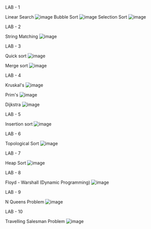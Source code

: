 LAB - 1

Linear Search
![image](https://github.com/user-attachments/assets/d7ff6c7b-9ab1-44e5-9159-a6107da25e26)
Bubble Sort
![image](https://github.com/user-attachments/assets/a9838403-ff0e-4930-a35b-6e7e36dc5841)
Selection Sort
![image](https://github.com/user-attachments/assets/c3446c01-e037-4220-bb93-a26ef289a7b2)

LAB - 2

String Matching
![image](https://github.com/user-attachments/assets/17708fc4-f13c-419a-9d10-ee69d1d73956)

LAB - 3

Quick sort
![image](https://github.com/user-attachments/assets/64856d14-aefc-4d17-b1e4-dae27f33f9c4)

Merge sort
![image](https://github.com/user-attachments/assets/b34ec59d-50f3-4601-bd2c-2e6ee3c5250e)

LAB - 4

Kruskal's
![image](https://github.com/user-attachments/assets/b8f6945c-563e-45c3-8271-4dc5bff4aa98)

Prim's
![image](https://github.com/user-attachments/assets/e28ec39a-2939-470e-b590-e1cf7173c23d)

Dijkstra
![image](https://github.com/user-attachments/assets/561a8d77-11e6-4a16-bdd5-555a11e37e9b)


LAB - 5

Insertion sort
![image](https://github.com/user-attachments/assets/a27f45f1-e180-4c1e-a57b-5e9cfaf2bc36)

LAB - 6

Topological Sort
![image](https://github.com/user-attachments/assets/d1b1a880-0590-4893-a9f3-66756c11a56b)


LAB - 7

Heap Sort
![image](https://github.com/user-attachments/assets/f8139596-976b-4af4-8366-f85e155f65c7)

LAB - 8

Floyd - Warshall (Dynamic Programming)
![image](https://github.com/user-attachments/assets/fc629587-0288-4f62-989b-584e72098180)

LAB - 9 

N Queens Problem
![image](https://github.com/user-attachments/assets/02992562-431d-46da-9b49-a3c4f2128cf5)



LAB - 10

Travelling Salesman Problem
![image](https://github.com/user-attachments/assets/81e103a6-ff43-445b-99e0-232502d29861)

